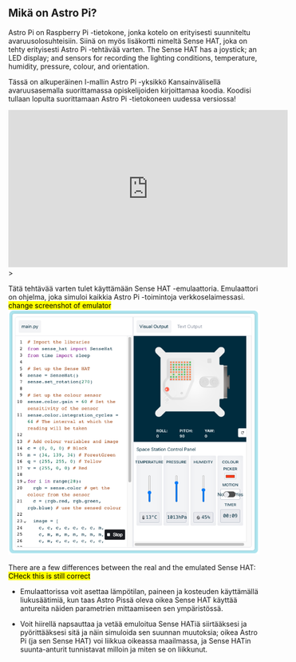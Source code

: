 ## Mikä on Astro Pi?

Astro Pi on Raspberry Pi -tietokone, jonka kotelo on erityisesti suunniteltu avaruusolosuhteisiin. Siinä on myös lisäkortti nimeltä Sense HAT, joka on tehty erityisesti Astro Pi -tehtävää varten. The Sense HAT has a joystick; an LED display; and sensors for recording the lighting conditions, temperature, humidity, pressure, colour, and orientation.

Tässä on alkuperäinen I-mallin Astro Pi -yksikkö Kansainvälisellä avaruusasemalla suorittamassa opiskelijoiden kirjoittamaa koodia. Koodisi tullaan lopulta suorittamaan Astro Pi -tietokoneen uudessa versiossa!


<iframe width="560" height="315" src="https://www.youtube.com/embed/4ykbAJeGPMM" frameborder="0" allow="accelerometer; autoplay; encrypted-media; gyroscope; picture-in-picture" allowfullscreen></iframe>>

Tätä tehtävää varten tulet käyttämään Sense HAT -emulaattoria. Emulaattori on ohjelma, joka simuloi kaikkia Astro Pi -toimintoja verkkoselaimessasi.
<mark>change screenshot of emulator</mark> ![A labelled screenshot of the Sense HAT emulator with the code window on the left and the emulator on the right.](images/sense-hat-emulator.png)

There are a few differences between the real and the emulated Sense HAT:
<mark>CHeck this is still correct</mark>
- Emulaattorissa voit asettaa lämpötilan, paineen ja kosteuden käyttämällä liukusäätimiä, kun taas Astro Pissä oleva oikea Sense HAT käyttää antureita näiden parametrien mittaamiseen sen ympäristössä.

- Voit hiirellä napsauttaa ja vetää emuloitua Sense HATiä siirtääksesi ja pyörittääksesi sitä ja näin simuloida sen suunnan muutoksia; oikea Astro Pi (ja sen Sense HAT) voi liikkua oikeassa maailmassa, ja Sense HATin suunta-anturit tunnistavat milloin ja miten se on liikkunut.

